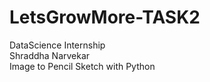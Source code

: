 # LetsGrowMore-TASK2
DataScience Internship</br>
Shraddha Narvekar</br>
Image to Pencil Sketch with Python 
